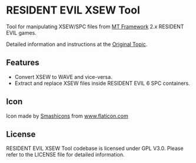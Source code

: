 RESIDENT EVIL XSEW Tool
=======================

Tool for manipulating XSEW/SPC files from [MT Framework](https://en.wikipedia.org/wiki/MT_Framework) 2.x RESIDENT EVIL games.

Detailed information and instructions at the [Original Topic](https://residentevilmodding.boards.net/thread/14034/resident-evil-xsew-spc-tool).

## Features

* Convert XSEW to WAVE and vice-versa.
* Extract and replace XSEW files inside RESIDENT EVIL 6 SPC containers.

## Icon

<div>Icon made by <a href="https://www.flaticon.com/authors/smashicons" title="Smashicons">Smashicons</a> from <a href="https://www.flaticon.com/" title="Flaticon">www.flaticon.com</a></div>

## License

RESIDENT EVIL XSEW Tool codebase is  licensed under GPL V3.0.
Please refer to the LICENSE file for detailed information.
